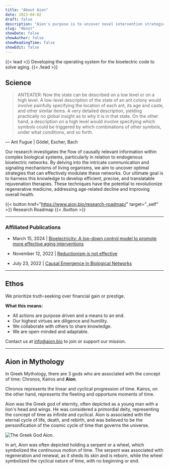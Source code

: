 ```yaml
---
title: "About Aion"
date: 2023-04-02
draft: false
description: "Aion's purpose is to uncover novel intervention strategies targeting aging."
slug: "About"
showDate: false
showAuthor: false
showReadingTime: false
showEdit: false
---
```

{{< lead >}}
Developing the operating system for the bioelectric code to solve aging. 
{{< /lead >}}

## Science
> ANTEATER: Now the state can be described on a low level or on a high level. A low-level description of the state of an ant colony would involve painfully specifying the location of each ant, its age and caste, and other similar items. A very detailed description, yielding practically no global insight as to why it is in that state. On the other hand, a description on a high level would involve specifying which symbols could be triggered by which combinations of other symbols, under what conditions, and so forth. 

— Ant Fugue | Gödel, Escher, Bach

Our research investigates the flow of causally relevant information within complex biological systems, particularly in relation to endogenous bioelectric networks. By delving into the intricate communication and signaling mechanisms of living organisms, we aim to uncover optimal strategies that can effectively modulate these networks. Our ultimate goal is to harness this knowledge to develop efficient, precise, and translatable rejuvenation therapies. These techniques have the potential to revolutionize regenerative medicine, addressing age-related decline and improving overall health. 

{{< button href="https://www.aion.bio/research-roadmap/" target="_self" >}}
Research Roadmap
{{< /button >}}

---

### Affiliated Publications

- March 15, 2024 | [Bioelectricity: A top-down control model to promote more effective aging interventions](https://www.liebertpub.com/doi/10.1089/bioe.2023.0013)

- November 12, 2022 | [Reductionism is not effective](https://www.consciousrepository.com/p/reductionism-is-not-effective)

- July 23, 2022 | [Causal Emergence in Biological Networks](https://www.thebenjam.in/research/causal-emergence-biological-networks/)
---
## Ethos

We prioritize truth-seeking over financial gain or prestige. 

**What this means:**
- All actions are purpose driven and a means to an end.
- Our highest virtues are diligence and humility.
- We collaborate with others to share knowledge.
- We are open-minded and adaptable.

Contact us at [info@aion.bio](mailto:info@aion.bio) to join or support our mission.

---

## Aion in Mythology

In Greek Mythology, there are 3 gods who are associated with the concept of time: Chronos, Kairos and **Aion**.

Chronos represents the linear and cyclical progression of time. Kairos, on the other hand, represents the fleeting and opportune moments of time. 

Aion was the Greek god of eternity, often depicted as a young man with a lion's head and wings. He was considered a primordial deity, representing the concept of time as infinite and cyclical. Aion is associated with the eternal cycle of life, death, and rebirth, and was believed to be the personification of the cosmic cycle of time that governs the universe.

![The Greek God Aion.](/img/aion.jpeg)

In art, Aion was often depicted holding a serpent or a wheel, which symbolized the continuous motion of time. The serpent was associated with regeneration and renewal, as it sheds its skin and is reborn, while the wheel symbolized the cyclical nature of time, with no beginning or end.